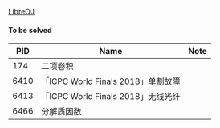 [LibreOJ](https://loj.ac/)

#### To be solved

|PID|Name|Note|
|--|--|--|
|174|二项卷积||
|6410|「ICPC World Finals 2018」单割故障||
|6413|「ICPC World Finals 2018」无线光纤||
|6466|分解质因数||
